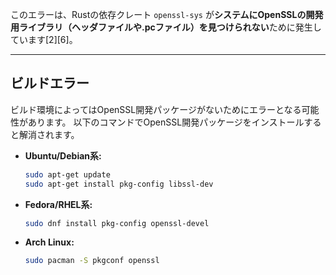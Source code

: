 このエラーは、Rustの依存クレート `openssl-sys` が**システムにOpenSSLの開発用ライブラリ（ヘッダファイルや.pcファイル）を見つけられない**ために発生しています[2][6]。

---

## ビルドエラー

ビルド環境によってはOpenSSL開発パッケージがないためにエラーとなる可能性があります。
以下のコマンドでOpenSSL開発パッケージをインストールすると解消されます。

- **Ubuntu/Debian系:**
  ```sh
  sudo apt-get update
  sudo apt-get install pkg-config libssl-dev
  ```

- **Fedora/RHEL系:**
  ```sh
  sudo dnf install pkg-config openssl-devel
  ```

- **Arch Linux:**
  ```sh
  sudo pacman -S pkgconf openssl
  ```

